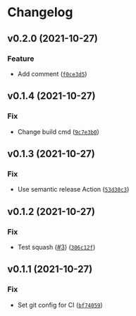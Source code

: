 # Changelog

<!--next-version-placeholder-->

## v0.2.0 (2021-10-27)
### Feature
* Add comment ([`f0ce3d5`](https://github.com/MRichards99/datagateway-api/commit/f0ce3d5a5ea20f1d1cc328803dae47f6da536679))

## v0.1.4 (2021-10-27)
### Fix
* Change build cmd ([`9c7e3b0`](https://github.com/MRichards99/datagateway-api/commit/9c7e3b0db7ebe82f00beb7ab07baa8bf82de6e43))

## v0.1.3 (2021-10-27)
### Fix
* Use semantic release Action ([`53d30c3`](https://github.com/MRichards99/datagateway-api/commit/53d30c3b9857ce855e655b48315c3435c608d766))

## v0.1.2 (2021-10-27)
### Fix
* Test squash ([#3](https://github.com/MRichards99/datagateway-api/issues/3)) ([`306c12f`](https://github.com/MRichards99/datagateway-api/commit/306c12fd107fefbb63337d581cd0e453b5bbccb7))

## v0.1.1 (2021-10-27)
### Fix
* Set git config for CI ([`bf74059`](https://github.com/MRichards99/datagateway-api/commit/bf7405955cc2be889e0fe734c67040c14cdfc899))
